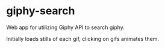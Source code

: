 # giphy-search
Web app for utilizing Giphy API to search giphy.

Initially loads stills of each gif, clicking on gifs animates them.
